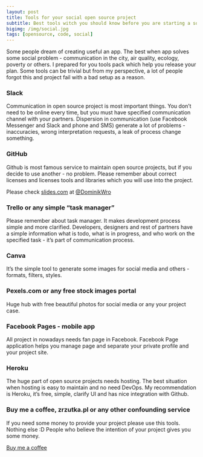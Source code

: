 ```yaml
---
layout: post
title: Tools for your social open source project
subtitle: Best tools witch you should know before you are starting a social open source project.
bigimg: /img/social.jpg
tags: [opensource, code, social]
---
```


Some people dream of creating useful an app. The best when app solves some social problem - communication in the city, air quality, ecology, poverty or others. I prepared for you tools pack which help you release your plan. Some tools can be trivial but from my perspective, a lot of people forgot this and project fail with a bad setup as a reason.

### Slack
Communication in open source project is most important things. You don’t need to be online every time, but you must have specified communication channel with your partners. Dispersion in communication (use Facebook Messenger and Slack and phone and SMS) generate a lot of problems - inaccuracies, wrong interpretation requests, a leak of process change something.
 
### GitHub
Github is most famous service to maintain open source projects, but if you decide to use another - no problem. Please remember about correct licenses and licenses tools and libraries which you will use into the project. 

Please check [slides.com](https://slides.com/dominikwronski/foss-license-overview) at [@DominikWro](https://github.com/DominikWro)

### Trello or any simple “task manager”
Please remember about task manager. It makes development process simple and more clarified.  Developers, designers and rest of partners have a simple information what is todo, what is in progress, and who work on the specified task - it’s part of communication process.  

### Canva
It’s the simple tool to generate some images for social media and others - formats, filters, styles. 

### Pexels.com or any free stock images portal
Huge hub with free beautiful photos for social media or any your project case. 

### Facebook Pages - mobile app
All project in nowadays needs fan page in Facebook. Facebook Page application helps you manage page and separate your private profile and your project site. 

### Heroku
The huge part of open source projects needs hosting. The best situation when hosting is easy to maintain and no need DevOps. My recommendation is Heroku, it’s free, simple, clarify UI and has nice integration with Github. 

### Buy me a coffee, zrzutka.pl or any other confounding service
If you need some money to provide your project please use this tools. Nothing else :D People who believe the intention of your project gives you some money. 


[Buy me a coffee](https://www.buymeacoffee.com/rafalgawlik)
